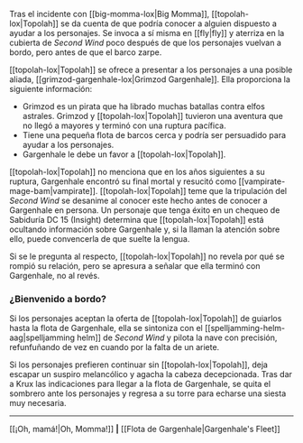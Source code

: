 Tras el incidente con [[big-momma-lox|Big Momma]], [[topolah-lox|Topolah]] se da cuenta de que podría conocer a alguien dispuesto a ayudar a los personajes. Se invoca a sí misma en [[fly|fly]] y aterriza en la cubierta de  _Second Wind_ poco después de que los personajes vuelvan a bordo, pero antes de que el barco zarpe.

[[topolah-lox|Topolah]] se ofrece a presentar a los personajes a una posible aliada, [[grimzod-gargenhale-lox|Grimzod Gargenhale]]. Ella proporciona la siguiente información:

  * Grimzod es un pirata que ha librado muchas batallas contra elfos astrales. Grimzod y [[topolah-lox|Topolah]] tuvieron una aventura que no llegó a mayores y terminó con una ruptura pacífica.
  * Tiene una pequeña flota de barcos cerca y podría ser persuadido para ayudar a los personajes.
  * Gargenhale le debe un favor a [[topolah-lox|Topolah]].

[[topolah-lox|Topolah]] no menciona que en los años siguientes a su ruptura, Gargenhale encontró su final mortal y resucitó como [[vampirate-mage-bam|vampirate]]. [[topolah-lox|Topolah]] teme que la tripulación del  _Second Wind_ se desanime al conocer este hecho antes de conocer a Gargenhale en persona. Un personaje que tenga éxito en un chequeo de Sabiduría DC 15 (Insight) determina que [[topolah-lox|Topolah]] está ocultando información sobre Gargenhale y, si la llaman la atención sobre ello, puede convencerla de que suelte la lengua.

Si se le pregunta al respecto, [[topolah-lox|Topolah]] no revela por qué se rompió su relación, pero se apresura a señalar que ella terminó con Gargenhale, no al revés.

### ¿Bienvenido a bordo?

Si los personajes aceptan la oferta de [[topolah-lox|Topolah]] de guiarlos hasta la flota de Gargenhale, ella se sintoniza con el [[spelljamming-helm-aag|spelljamming helm]] de  _Second Wind_ y pilota la nave con precisión, refunfuñando de vez en cuando por la falta de un ariete.

Si los personajes prefieren continuar sin [[topolah-lox|Topolah]], deja escapar un suspiro melancólico y agacha la cabeza decepcionada. Tras dar a Krux las indicaciones para llegar a la flota de Gargenhale, se quita el sombrero ante los personajes y regresa a su torre para echarse una siesta muy necesaria.

* * *

[[¡Oh, mamá!|Oh, Momma!]] **|** [[Flota de Gargenhale|Gargenhale's Fleet]]

